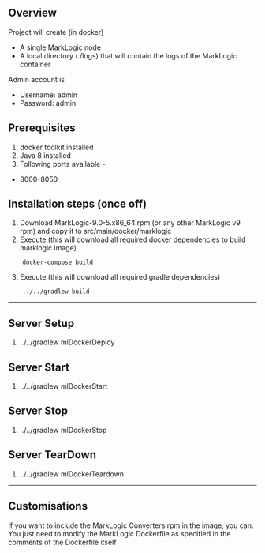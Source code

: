 Overview
---------

Project will create (in docker)

* A single MarkLogic node
* A local directory (./logs) that will contain the logs of the MarkLogic container

Admin account is
* Username: admin
* Password: admin

Prerequisites
-------------

1. docker toolkit installed
2. Java 8 installed
3. Following ports available -
* 8000-8050


Installation steps (once off)
-----------------------------

1. Download MarkLogic-9.0-5.x86_64.rpm (or any other MarkLogic v9 rpm) and copy it to src/main/docker/marklogic
2. Execute (this will download all required docker dependencies to build marklogic image)
```
    docker-compose build   
```
3. Execute (this will download all required gradle dependencies)
```
    ../../gradlew build 
```

___

Server Setup
-------------
1. ../../gradlew mlDockerDeploy

Server Start
-------------
1. ../../gradlew mlDockerStart

Server Stop
-------------
1. ../../gradlew mlDockerStop

Server TearDown
-------------
1. ../../gradlew mlDockerTeardown

___


Customisations
-------------
If you want to include the MarkLogic Converters rpm in the image, you can. You just need to modify the MarkLogic Dockerfile as specified in the comments of the Dockerfile itself
